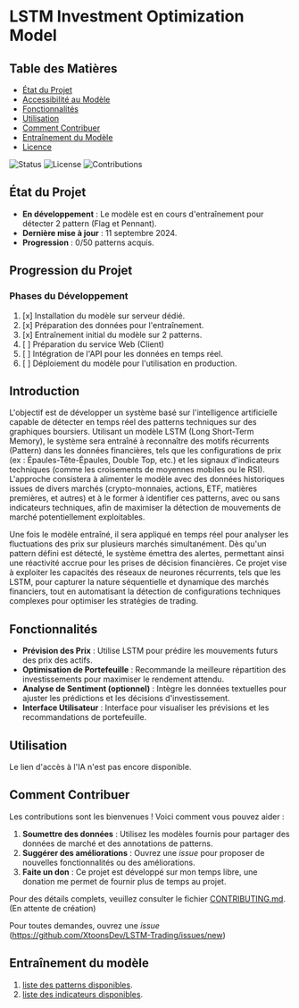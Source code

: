 # LSTM Investment Optimization Model

## Table des Matières

- [État du Projet](#état-du-projet)
- [Accessibilité au Modèle](StartUp.md) 
- [Fonctionnalités](#fonctionnalités)
- [Utilisation](#utilisation)
- [Comment Contribuer](#comment-contribuer)
- [Entraînement du Modèle](#entraînement-du-modèle)
- [Licence](#licence)

![Status](https://img.shields.io/badge/status-active-brightgreen)
![License](https://img.shields.io/badge/license-MIT-blue)
![Contributions](https://img.shields.io/badge/contributions-welcome-orange)

## État du Projet
- **En développement** : Le modèle est en cours d'entraînement pour détecter 2 pattern (Flag et Pennant).
- **Dernière mise à jour** : 11 septembre 2024.
- **Progression** : 0/50 patterns acquis. 

## Progression du Projet

### Phases du Développement
1. [x] Installation du modèle sur serveur dédié.
2. [x] Préparation des données pour l'entraînement.
3. [x] Entraînement initial du modèle sur 2 patterns.
4. [ ] Préparation du service Web (Client)
5. [ ] Intégration de l'API pour les données en temps réel.
6. [ ] Déploiement du modèle pour l'utilisation en production.

## Introduction

L'objectif est de développer un système basé sur l'intelligence artificielle capable de détecter en temps réel des patterns techniques sur des graphiques boursiers. Utilisant un modèle LSTM (Long Short-Term Memory), le système sera entraîné à reconnaître des motifs récurrents (Pattern) dans les données financières, tels que les configurations de prix (ex : Épaules-Tête-Épaules, Double Top, etc.) et les signaux d'indicateurs techniques (comme les croisements de moyennes mobiles ou le RSI). L'approche consistera à alimenter le modèle avec des données historiques issues de divers marchés (crypto-monnaies, actions, ETF, matières premières, et autres) et à le former à identifier ces patterns, avec ou sans indicateurs techniques, afin de maximiser la détection de mouvements de marché potentiellement exploitables.

Une fois le modèle entraîné, il sera appliqué en temps réel pour analyser les fluctuations des prix sur plusieurs marchés simultanément. Dès qu'un pattern défini est détecté, le système émettra des alertes, permettant ainsi une réactivité accrue pour les prises de décision financières. Ce projet vise à exploiter les capacités des réseaux de neurones récurrents, tels que les LSTM, pour capturer la nature séquentielle et dynamique des marchés financiers, tout en automatisant la détection de configurations techniques complexes pour optimiser les stratégies de trading.




## Fonctionnalités

- **Prévision des Prix** : Utilise LSTM pour prédire les mouvements futurs des prix des actifs.
- **Optimisation de Portefeuille** : Recommande la meilleure répartition des investissements pour maximiser le rendement attendu.
- **Analyse de Sentiment (optionnel)** : Intègre les données textuelles pour ajuster les prédictions et les décisions d'investissement.
- **Interface Utilisateur** : Interface pour visualiser les prévisions et les recommandations de portefeuille.

## Utilisation

Le lien d'accès à l'IA n'est pas encore disponible.


## Comment Contribuer

Les contributions sont les bienvenues ! Voici comment vous pouvez aider :
1. **Soumettre des données** : Utilisez les modèles fournis pour partager des données de marché et des annotations de patterns. 
2. **Suggérer des améliorations** : Ouvrez une *issue* pour proposer de nouvelles fonctionnalités ou des améliorations.
3. **Faite un don** : Ce projet est développé sur mon temps libre, une donation me permet de fournir plus de temps au projet.

Pour des détails complets, veuillez consulter le fichier [CONTRIBUTING.md](CONTRIBUTING.md). (En attente de création)

Pour toutes demandes, ouvrez une *issue* (https://github.com/XtoonsDev/LSTM-Trading/issues/new)

## Entraînement du modèle

1. [liste des patterns disponibles](patterns.md).
2. [liste des indicateurs disponibles](indicateurs.md).
